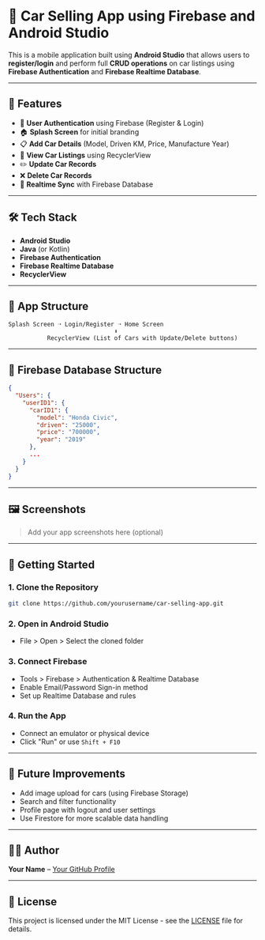 # 🚗 Car Selling App using Firebase and Android Studio

This is a mobile application built using **Android Studio** that allows users to **register/login** and perform full **CRUD operations** on car listings using **Firebase Authentication** and **Firebase Realtime Database**.

---

## 📱 Features

- 🔐 **User Authentication** using Firebase (Register & Login)
- 🏠 **Splash Screen** for initial branding
- 📋 **Add Car Details** (Model, Driven KM, Price, Manufacture Year)
- 🔁 **View Car Listings** using RecyclerView
- ✏️ **Update Car Records**
- ❌ **Delete Car Records**
- 📡 **Realtime Sync** with Firebase Database

---

## 🛠️ Tech Stack

- **Android Studio**
- **Java** (or Kotlin)
- **Firebase Authentication**
- **Firebase Realtime Database**
- **RecyclerView**

---

## 🧱 App Structure

```
Splash Screen ➝ Login/Register ➝ Home Screen
                              ⬇
           RecyclerView (List of Cars with Update/Delete buttons)
```

---

## 📂 Firebase Database Structure

```json
{
  "Users": {
    "userID1": {
      "carID1": {
        "model": "Honda Civic",
        "driven": "25000",
        "price": "700000",
        "year": "2019"
      },
      ...
    }
  }
}
```

---

## 🖼️ Screenshots

> Add your app screenshots here (optional)

---

## 🚀 Getting Started

### 1. Clone the Repository

```bash
git clone https://github.com/yourusername/car-selling-app.git
```

### 2. Open in Android Studio

- File > Open > Select the cloned folder

### 3. Connect Firebase

- Tools > Firebase > Authentication & Realtime Database  
- Enable Email/Password Sign-in method  
- Set up Realtime Database and rules

### 4. Run the App

- Connect an emulator or physical device  
- Click "Run" or use `Shift + F10`

---

## 📌 Future Improvements

- Add image upload for cars (using Firebase Storage)
- Search and filter functionality
- Profile page with logout and user settings
- Use Firestore for more scalable data handling

---

## 👨‍💻 Author

**Your Name** – [Your GitHub Profile](https://github.com/yourusername)

---

## 📄 License

This project is licensed under the MIT License - see the [LICENSE](LICENSE) file for details.